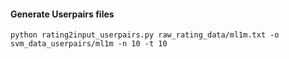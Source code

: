 #### Generate Userpairs files

```
python rating2input_userpairs.py raw_rating_data/ml1m.txt -o svm_data_userpairs/ml1m -n 10 -t 10
```

